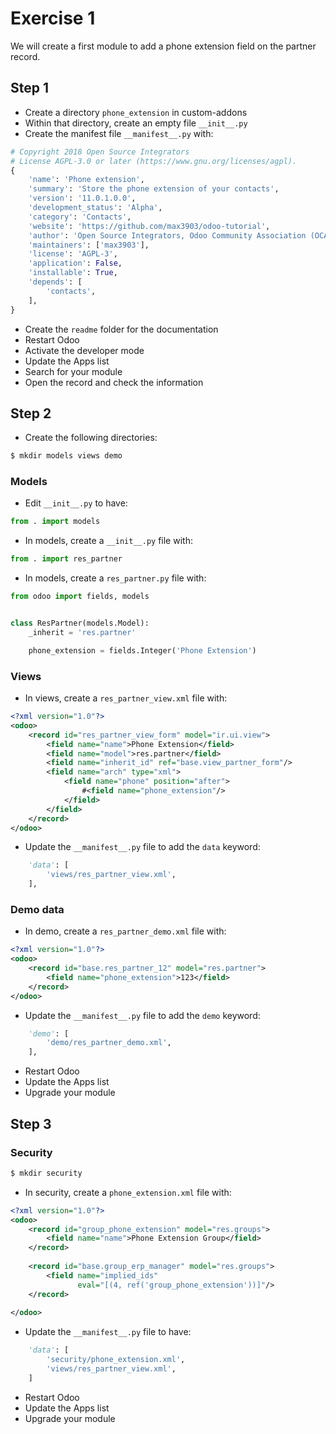 # Exercise 1

We will create a first module to add a phone extension field on the partner record.

## Step 1

* Create a directory `phone_extension` in custom-addons
* Within that directory, create an empty file `__init__.py`
* Create the manifest file `__manifest__.py` with:

```python
# Copyright 2018 Open Source Integrators
# License AGPL-3.0 or later (https://www.gnu.org/licenses/agpl).
{
    'name': 'Phone extension',
    'summary': 'Store the phone extension of your contacts',
    'version': '11.0.1.0.0',
    'development_status': 'Alpha',
    'category': 'Contacts',
    'website': 'https://github.com/max3903/odoo-tutorial',
    'author': 'Open Source Integrators, Odoo Community Association (OCA)',
    'maintainers': ['max3903'],
    'license': 'AGPL-3',
    'application': False,
    'installable': True,
    'depends': [
        'contacts',
    ],
}
```
* Create the `readme` folder for the documentation
* Restart Odoo
* Activate the developer mode
* Update the Apps list
* Search for your module
* Open the record and check the information

## Step 2

* Create the following directories:

```bash
$ mkdir models views demo
```

### Models

* Edit `__init__.py` to have:

```python
from . import models
```

* In models, create a `__init__.py` file with:

```python
from . import res_partner
```

* In models, create a `res_partner.py` file with:

```python
from odoo import fields, models


class ResPartner(models.Model):
    _inherit = 'res.partner'

    phone_extension = fields.Integer('Phone Extension')
```

### Views

* In views, create a `res_partner_view.xml` file with:

```xml
<?xml version="1.0"?>
<odoo>
    <record id="res_partner_view_form" model="ir.ui.view">
        <field name="name">Phone Extension</field>
        <field name="model">res.partner</field>
        <field name="inherit_id" ref="base.view_partner_form"/>
        <field name="arch" type="xml">
            <field name="phone" position="after">
                #<field name="phone_extension"/>
            </field>
        </field>
    </record>
</odoo>
```

* Update the `__manifest__.py` file to add the `data` keyword:

```python
    'data': [
        'views/res_partner_view.xml',
    ], 
```

### Demo data

* In demo, create a `res_partner_demo.xml` file with:

```xml
<?xml version="1.0"?>
<odoo>
    <record id="base.res_partner_12" model="res.partner">
        <field name="phone_extension">123</field>
    </record>
</odoo>
```

* Update the `__manifest__.py` file to add the `demo` keyword:

```python
    'demo': [
        'demo/res_partner_demo.xml',
    ], 
```

* Restart Odoo
* Update the Apps list
* Upgrade your module

## Step 3

### Security

```bash
$ mkdir security
```

* In security, create a `phone_extension.xml` file with:

```xml
<?xml version="1.0"?>
<odoo>
    <record id="group_phone_extension" model="res.groups">
        <field name="name">Phone Extension Group</field>
    </record>
    
    <record id="base.group_erp_manager" model="res.groups">
        <field name="implied_ids"
               eval="[(4, ref('group_phone_extension'))]"/>
    </record>
    
</odoo>
```

* Update the `__manifest__.py` file to have:

```python
    'data': [
        'security/phone_extension.xml',
        'views/res_partner_view.xml',
    ]
 ```
 
* Restart Odoo
* Update the Apps list
* Upgrade your module
